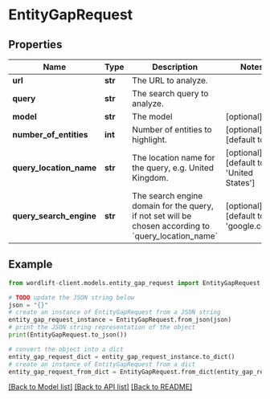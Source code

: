 # EntityGapRequest


## Properties

Name | Type | Description | Notes
------------ | ------------- | ------------- | -------------
**url** | **str** | The URL to analyze. | 
**query** | **str** | The search query to analyze. | 
**model** | **str** | The model | [optional] 
**number_of_entities** | **int** | Number of entities to highlight. | [optional] [default to 5]
**query_location_name** | **str** | The location name for the query, e.g. United Kingdom. | [optional] [default to 'United States']
**query_search_engine** | **str** | The search engine domain for the query, if not set will be chosen according to &#x60;query_location_name&#x60; | [optional] [default to 'google.com']

## Example

```python
from wordlift-client.models.entity_gap_request import EntityGapRequest

# TODO update the JSON string below
json = "{}"
# create an instance of EntityGapRequest from a JSON string
entity_gap_request_instance = EntityGapRequest.from_json(json)
# print the JSON string representation of the object
print(EntityGapRequest.to_json())

# convert the object into a dict
entity_gap_request_dict = entity_gap_request_instance.to_dict()
# create an instance of EntityGapRequest from a dict
entity_gap_request_from_dict = EntityGapRequest.from_dict(entity_gap_request_dict)
```
[[Back to Model list]](../README.md#documentation-for-models) [[Back to API list]](../README.md#documentation-for-api-endpoints) [[Back to README]](../README.md)


